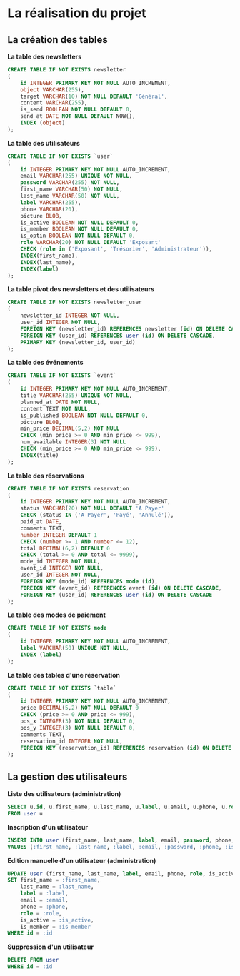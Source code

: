 # La réalisation du projet

## La création des tables

**La table des newsletters**

```sql
CREATE TABLE IF NOT EXISTS newsletter
(
    id INTEGER PRIMARY KEY NOT NULL AUTO_INCREMENT,
    object VARCHAR(255),
    target VARCHAR(10) NOT NULL DEFAULT 'Général',
    content VARCHAR(255),
    is_send BOOLEAN NOT NULL DEFAULT 0,
    send_at DATE NOT NULL DEFAULT NOW(),
    INDEX (object)
);
```

**La table des utilisateurs**

```sql
CREATE TABLE IF NOT EXISTS `user`
(
    id INTEGER PRIMARY KEY NOT NULL AUTO_INCREMENT,
    email VARCHAR(255) UNIQUE NOT NULL,
    password VARCHAR(255) NOT NULL,
    first_name VARCHAR(50) NOT NULL,
    last_name VARCHAR(50) NOT NULL,
    label VARCHAR(255),
    phone VARCHAR(20),
    picture BLOB,
    is_active BOOLEAN NOT NULL DEFAULT 0,
    is_member BOOLEAN NOT NULL DEFAULT 0,
    is_optin BOOLEAN NOT NULL DEFAULT 0,
    role VARCHAR(20) NOT NULL DEFAULT 'Exposant'
    CHECK (role in ('Exposant', 'Trésorier', 'Administrateur')),
    INDEX(first_name),
    INDEX(last_name),
    INDEX(label)
);
```

**La table pivot des newsletters et des utilisateurs**

```sql
CREATE TABLE IF NOT EXISTS newsletter_user
(
    newsletter_id INTEGER NOT NULL,
    user_id INTEGER NOT NULL,
    FOREIGN KEY (newsletter_id) REFERENCES newsletter (id) ON DELETE CASCADE,
    FOREIGN KEY (user_id) REFERENCES user (id) ON DELETE CASCADE,
    PRIMARY KEY (newsletter_id, user_id)
);
```

**La table des événements**

```sql
CREATE TABLE IF NOT EXISTS `event`
(
    id INTEGER PRIMARY KEY NOT NULL AUTO_INCREMENT,
    title VARCHAR(255) UNIQUE NOT NULL,
    planned_at DATE NOT NULL,
    content TEXT NOT NULL,
    is_published BOOLEAN NOT NULL DEFAULT 0,
    picture BLOB,
    min_price DECIMAL(5,2) NOT NULL
    CHECK (min_price >= 0 AND min_price <= 999),
    num_available INTEGER(3) NOT NULL
    CHECK (min_price >= 0 AND min_price <= 999),
    INDEX(title)
);
```

**La table des réservations**

```sql
CREATE TABLE IF NOT EXISTS reservation
(
    id INTEGER PRIMARY KEY NOT NULL AUTO_INCREMENT,
    status VARCHAR(20) NOT NULL DEFAULT 'A Payer'
    CHECK (status IN ('A Payer', 'Payé', 'Annulé')),
    paid_at DATE,
    comments TEXT,
    number INTEGER DEFAULT 1
    CHECK (number >= 1 AND number <= 12),
    total DECIMAL(6,2) DEFAULT 0
    CHECK (total >= 0 AND total <= 9999),
    mode_id INTEGER NOT NULL,
    event_id INTEGER NOT NULL,
    user_id INTEGER NOT NULL,
    FOREIGN KEY (mode_id) REFERENCES mode (id),
    FOREIGN KEY (event_id) REFERENCES event (id) ON DELETE CASCADE,
    FOREIGN KEY (user_id) REFERENCES user (id) ON DELETE CASCADE
);
```

**La table des modes de paiement**

```sql
CREATE TABLE IF NOT EXISTS mode
(
    id INTEGER PRIMARY KEY NOT NULL AUTO_INCREMENT,
    label VARCHAR(50) UNIQUE NOT NULL,
    INDEX (label)
);
```

**La table des tables d'une réservation**

```sql
CREATE TABLE IF NOT EXISTS `table`
(
    id INTEGER PRIMARY KEY NOT NULL AUTO_INCREMENT,
    price DECIMAL(5,2) NOT NULL DEFAULT 0
    CHECK (price >= 0 AND price <= 999),
    pos_x INTEGER(3) NOT NULL DEFAULT 0,
    pos_y INTEGER(3) NOT NULL DEFAULT 0,
    comments TEXT,
    reservation_id INTEGER NOT NULL,
    FOREIGN KEY (reservation_id) REFERENCES reservation (id) ON DELETE CASCADE
);
```

## La gestion des utilisateurs

**Liste des utilisateurs (administration)**

```sql
SELECT u.id, u.first_name, u.last_name, u.label, u.email, u.phone, u.role, u.is_active, u.is_member, u.is_optin
FROM user u
```

**Inscription d'un utilisateur**

```sql
INSERT INTO user (first_name, last_name, label, email, password, phone, is_optin)
VALUES (:first_name, :last_name, :label, :email, :password, :phone, :is_optin)
```

**Edition manuelle d'un utilisateur (administration)**

```sql
UPDATE user (first_name, last_name, label, email, phone, role, is_active, is_member)
SET first_name = :first_name, 
    last_name = :last_name,
    label = :label,
    email = :email,
    phone = :phone,
    role = :role,
    is_active = :is_active,
    is_member = :is_member
WHERE id = :id
```

**Suppression d'un utilisateur**

```sql
DELETE FROM user
WHERE id = :id
```
